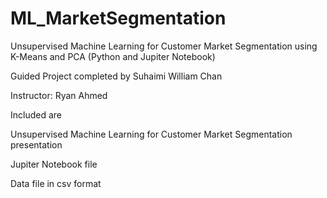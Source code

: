 # ML_MarketSegmentation
Unsupervised Machine Learning for Customer Market Segmentation using K-Means and PCA (Python and Jupiter Notebook)

Guided Project completed by Suhaimi William Chan

Instructor: Ryan Ahmed

Included are 

Unsupervised Machine Learning for Customer Market Segmentation presentation

Jupiter Notebook file

Data file in csv format
